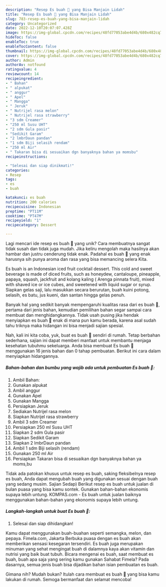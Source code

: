 ```yaml
---
description: "Resep Es buah 🍧 yang Bisa Manjain Lidah"
title: "Resep Es buah 🍧 yang Bisa Manjain Lidah"
slug: 783-resep-es-buah-yang-bisa-manjain-lidah
category: Uncategorized
date: 2022-12-10T20:07:07.428Z
image: https://img-global.cpcdn.com/recipes/48fd77053abe4d4b/680x482cq70/es-buah-foto-resep-utama.jpg
hideToc: false
enableToc: true
enableTocContent: false
thumbnail: https://img-global.cpcdn.com/recipes/48fd77053abe4d4b/680x482cq70/es-buah-foto-resep-utama.jpg
cover: https://img-global.cpcdn.com/recipes/48fd77053abe4d4b/680x482cq70/es-buah-foto-resep-utama.jpg
author: Admin
authorAv: notfound
ratingvalue: 4
reviewcount: 14
recipeingredient:
- " Bahan"
- " alpukat"
- " anggur"
- " Apel"
- " Mangga"
- " Jeruk"
- " Nutrijel rasa melon"
- " Nutrijel rasa strawberry"
- "3 sdm Creamer"
- "250 ml Susu UHT"
- "2 sdm Gula pasir"
- "Sedikit Garam"
- "2 lmbrDaun pandan"
- "1 sdm Biji selasih rendam"
- "250 ml Air"
- " Takaran bisa di sesuaikan dgn banyaknya bahan ya momsbu"
recipeinstructions:

- "Selesai dan siap dinikmati!"
categories:
- Resep
tags:
- es
- buah

katakunci: es buah 
nutrition: 200 calories
recipecuisine: Indonesian
preptime: "PT11M"
cooktime: "PT47M"
recipeyield: "1"
recipecategory: Dessert

---
```





Lagi mencari ide resep es buah 🍧 yang unik? Cara membuatnya sangat tidak susah dan tidak juga mudah. Jika keliru mengolah maka hasilnya akan hambar dan justru cenderung tidak enak. Padahal es buah 🍧 yang enak harusnya sih punya aroma dan rasa yang bisa memancing selera Kita.





Es buah is an Indonesian iced fruit cocktail dessert. This cold and sweet beverage is made of diced fruits, such as honeydew, cantaloupe, pineapple, papaya, squash, jackfruit and kolang kaling ( Arenga pinnata fruit), mixed with shaved ice or ice cubes, and sweetened with liquid sugar or syrup. Siapkan gelas saji, lalu masukkan secara berurutan, buah kuini potong, selasih, es batu, jus kueni, dan santan hingga gelas penuh.

Banyak hal yang sedikit banyak mempengaruhi kualitas rasa dari es buah 🍧, pertama dari jenis bahan, kemudian pemilihan bahan segar sampai cara membuat dan menghidangkannya. Tidak usah pusing jika hendak menyiapkan es buah 🍧 enak di mana pun kamu berada, karena asal sudah tahu triknya maka hidangan ini bisa menjadi sajian spesial.






Nah, kali ini kita coba, yuk, buat es buah 🍧 sendiri di rumah. Tetap berbahan sederhana, sajian ini dapat memberi manfaat untuk membantu menjaga kesehatan tubuhmu sekeluarga. Anda bisa membuat Es buah 🍧 menggunakan 16 jenis bahan dan 0 tahap pembuatan. Berikut ini cara dalam menyiapkan hidangannya.

<!--inarticleads1-->

##### Bahan-bahan dan bumbu yang wajib ada untuk pembuatan Es buah 🍧:

1. Ambil  Bahan:
1. Gunakan  alpukat
1. Ambil  anggur
1. Gunakan  Apel
1. Gunakan  Mangga
1. Persiapkan  Jeruk
1. Sediakan  Nutrijel rasa melon
1. Siapkan  Nutrijel rasa strawberry
1. Ambil 3 sdm Creamer
1. Persiapkan 250 ml Susu UHT
1. Siapkan 2 sdm Gula pasir
1. Siapkan Sedikit Garam
1. Siapkan 2 lmbrDaun pandan
1. Ambil 1 sdm Biji selasih (rendam)
1. Gunakan 250 ml Air
1. Persiapkan  Takaran bisa di sesuaikan dgn banyaknya bahan ya moms,bu


Tidak ada patokan khusus untuk resep es buah, saking fleksibelnya resep es buah, Anda dapat mengubah buah yang digunakan sesuai dengan buah yang sedang musim. Sajian Sedap) Berikut resep es buah untuk jualan di bulan puasa yang bisa kamu sontek. Gunakan bahan-bahan ekonomis supaya lebih untung. KOMPAS.com - Es buah untuk jualan baiknya menggunakan bahan-bahan yang ekonomis supaya lebih untung. 

<!--inarticleads2-->

##### Langkah-langkah untuk buat Es buah 🍧:


1. Selesai dan siap dihidangkan!

Kamu dapat menggunakan buah-buahan seperti semangka, melon, dan pepaya. Fimela.com, Jakarta Berbuka puasa dengan es buah akan memberikan sensasi kesegaran tersendiri. Es buah juga merupakan minuman yang sehat mengingat buah di dalamnya kaya akan vitamin dan nutrisi yang baik buat tubuh. Bicara mengenai es buah, saat membuat es buah, buah apa saja yang sering kamu gunakan Sahabat Fimela? Pada dasarnya, semua jenis buah bisa dijadikan bahan isian pembuatan es buah. 

Gimana nih? Mudah bukan? Itulah cara membuat es buah 🍧 yang bisa kamu lakukan di rumah. Semoga bermanfaat dan selamat mencoba!
